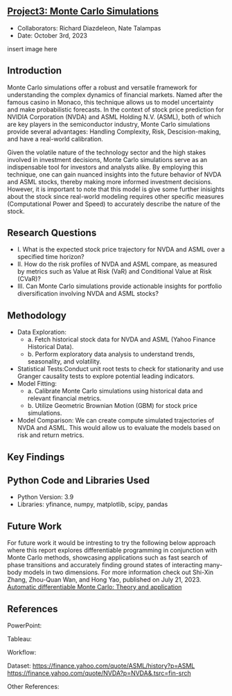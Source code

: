 ## [Project3: Monte Carlo Simulations](https://github.com/dsrichard97/montecarlo_analysis.git)
* Collaborators: Richard Diazdeleon, Nate Talampas
* Date: October 3rd, 2023

insert image here 

## Introduction
Monte Carlo simulations offer a robust and versatile framework for understanding the complex dynamics of financial markets. Named after the famous casino in Monaco, this technique allows us to model uncertainty and make probabilistic forecasts. In the context of stock price prediction for NVIDIA Corporation (NVDA) and ASML Holding N.V. (ASML), both of which are key players in the semiconductor industry, Monte Carlo simulations provide several advantages: Handling Complexity, Risk, Descision-making, and have a real-world calibration. 

Given the volatile nature of the technology sector and the high stakes involved in investment decisions, Monte Carlo simulations serve as an indispensable tool for investors and analysts alike. By employing this technique, one can gain nuanced insights into the future behavior of NVDA and ASML stocks, thereby making more informed investment decisions. However, it is important to note that this model is give some further inisights about the stock since real-world modeling requires other specific measures (Computational Power and Speed) to accurately describe the nature of the stock.

## Research Questions
* I.   What is the expected stock price trajectory for NVDA and ASML over a specified time horizon?
* II.  How do the risk profiles of NVDA and ASML compare, as measured by metrics such as Value at Risk (VaR) and Conditional Value at Risk (CVaR)?
* III. Can Monte Carlo simulations provide actionable insights for portfolio diversification involving NVDA and ASML stocks?

## Methodology
* Data Exploration:
  * a. Fetch historical stock data for NVDA and ASML (Yahoo Finance Historical Data).
  * b. Perform exploratory data analysis to understand trends, seasonality, and volatility.
* Statistical Tests:Conduct unit root tests to check for stationarity and use Granger causality tests to explore potential leading indicators. 
* Model Fitting:
  * a. Calibrate Monte Carlo simulations using historical data and relevant financial metrics.
  * b. Utilize Geometric Brownian Motion (GBM) for stock price simulations.
* Model Comparison: We can create compute simulated trajectories of NVDA and ASML. This would allow us to evaluate the models based on risk and return metrics.
## Key Findings


##  Python Code and Libraries Used
* Python Version: 3.9
* Libraries: yfinance, numpy, matplotlib, scipy, pandas

## Future Work
For future work it would be intresting to try the following below approach where this report explores differentiable programming in conjunction with Monte Carlo methods, showcasing applications such as fast search of phase transitions and accurately finding ground states of interacting many-body models in two dimensions​. For more information check out Shi-Xin Zhang, Zhou-Quan Wan, and Hong Yao, published on July 21, 2023. [ Automatic differentiable Monte Carlo: Theory and application](https://journals.aps.org/prresearch/references/10.1103/PhysRevResearch.5.033041)

## References
PowerPoint:

Tableau: 

Workflow: 

Dataset:  https://finance.yahoo.com/quote/ASML/history?p=ASML
https://finance.yahoo.com/quote/NVDA?p=NVDA&.tsrc=fin-srch


Other References: 

